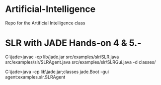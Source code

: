 # Artificial-Intelligence
Repo for the Artificial Intelligence class


# SLR with JADE Hands-on 4 & 5.-

C:\jade>javac -cp lib/jade.jar src/examples/slr/SLR.java src/examples/slr/SLRAgent.java src/examples/slr/SLRGui.java -d classes/

C:\jade>java -cp lib\jade.jar;classes jade.Boot -gui agent:examples.slr.SLRAgent
